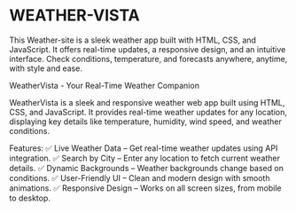# WEATHER-VISTA
This Weather-site is a sleek weather app built with HTML, CSS, and JavaScript. It offers real-time updates, a responsive design, and an intuitive interface. Check conditions, temperature, and forecasts anywhere, anytime, with style and ease.



WeatherVista - Your Real-Time Weather Companion

WeatherVista is a sleek and responsive weather web app built using HTML, CSS, and JavaScript. It provides real-time weather updates for any location, displaying key details like temperature, humidity, wind speed, and weather conditions.

Features:
✅ Live Weather Data – Get real-time weather updates using API integration.
✅ Search by City – Enter any location to fetch current weather details.
✅ Dynamic Backgrounds – Weather backgrounds change based on conditions.
✅ User-Friendly UI – Clean and modern design with smooth animations.
✅ Responsive Design – Works on all screen sizes, from mobile to desktop.
